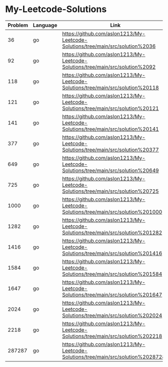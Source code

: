 # My-Leetcode-Solutions

| Problem | Language | Link                                                                             |
| ------- | -------- | -------------------------------------------------------------------------------- |
| 36      | go       | https://github.com/aslon1213/My-Leetcode-Solutions/tree/main/src/solution%2036   |
| 92      | go       | https://github.com/aslon1213/My-Leetcode-Solutions/tree/main/src/solution%2092   |
| 118     | go       | https://github.com/aslon1213/My-Leetcode-Solutions/tree/main/src/solution%20118  |
| 121     | go       | https://github.com/aslon1213/My-Leetcode-Solutions/tree/main/src/solution%20121  |
| 141     | go       | https://github.com/aslon1213/My-Leetcode-Solutions/tree/main/src/solution%20141  |
| 377     | go       | https://github.com/aslon1213/My-Leetcode-Solutions/tree/main/src/solution%20377  |
| 649     | go       | https://github.com/aslon1213/My-Leetcode-Solutions/tree/main/src/solution%20649  |
| 725     | go       | https://github.com/aslon1213/My-Leetcode-Solutions/tree/main/src/solution%20725  |
| 1000    | go       | https://github.com/aslon1213/My-Leetcode-Solutions/tree/main/src/solution%201000 |
| 1282    | go       | https://github.com/aslon1213/My-Leetcode-Solutions/tree/main/src/solution%201282 |
| 1416    | go       | https://github.com/aslon1213/My-Leetcode-Solutions/tree/main/src/solution%201416 |
| 1584 | go |https://github.com/aslon1213/My-Leetcode-Solutions/tree/main/src/solution%201584 |
| 1647    | go       | https://github.com/aslon1213/My-Leetcode-Solutions/tree/main/src/solution%201647 |
| 2024    | go       | https://github.com/aslon1213/My-Leetcode-Solutions/tree/main/src/solution%202024 |
| 2218    | go       | https://github.com/aslon1213/My-Leetcode-Solutions/tree/main/src/solution%202218 |
| 287287 | go |https://github.com/aslon1213/My-Leetcode-Solutions/tree/main/src/solution%20287287 |
